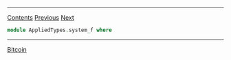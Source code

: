 ****
[Contents](contents.html)
[Previous](AppliedTypes.godels_t.html)
[Next](AppliedTypes.bitcoin.html)

```agda
module AppliedTypes.system_f where
```

****
[Bitcoin](./AppliedTypes.bitcoin.html)
